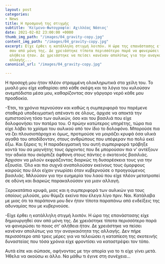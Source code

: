 ```yaml
---
layout: post
categories:
- News
title: Η προσμονή της στιγμής
subtitle: 'Κείμενο-Φωτογραφία: Αχιλλέας Νάσιος'
date: 2021-02-02 23:00:00 +0000
thumb_img_path: "/images/04_gravity-copy.jpg"
content_img_path: "/images/04_gravity-copy.jpg"
excerpt: Είχε έρθει η κατάλληλη στιγμή λοιπόν. Η ώρα της επανάστασης είχε δημιουργηθεί
  σαν από μόνη της. Δε χρειάστηκε τίποτα περισσότερο παρά να φανερώσει το ποιος στ’
  αλήθεια ήταν. Δε χρειάστηκε να πείσει κανέναν απολύτως για την αναγκαιότητα της
  αλλαγής...
canonical_url: "/images/04_gravity-copy.jpg"

---
```

Η προσοχή μου ήταν πλέον στραμμένη ολοκληρωτικά στα χείλη του. Το μυαλό μου είχε καθαρίσει από κάθε σκέψη και τα λόγια του κυλούσαν ανεμπόδιστα μέσα μου, καθαρίζοντας σαν γάργαρο νερό κάθε μου προσδοκία.

\-Έτσι, τα χρόνια περνούσαν και καθώς η συμπεριφορά του παρέμενε σταθερά υποδειγματική απέναντι σε όλους, άρχισε να αποκτά την εμπιστοσύνη τόσο των αυλικών, όσο και του βασιλιά που είχε δολοφονήσει τον πατέρα του. Ο πρώην κατώτερος υπηρέτης, τώρα πια είχε λάβει το χρίσμα του αυλικού από τον ίδιο το δολοφόνο. Μπορούσε πια να ζει πλουσιοπάροχα κι όμως, προτιμούσε να μοιράζει κρυφά όσα υλικά αγαθά του αποδίδονταν, στους ανθρώπους που υπέφεραν πιο πολύ εκεί έξω. Και ξέρεις τι; Η παραδειγματική του αυτή συμπεριφορά τράβηξε κοντά του σα μαγνήτης τους άρχοντες που δε μπορούσαν πια ν’ αντέξουν την αδικία που σκόρπιζε άφθονη στους πάντες ο σκοτεινός βασιλιάς. Άρχισαν να μιλούν εκφράζοντας διαρκώς τη δυσαρέσκεια τους για την εξουσία. Όλο και πιο συχνά αναπολούσαν εκείνους τους όμορφους καιρούς που όλοι είχαν γνωρίσει όταν κυβερνούσε ο προηγούμενος βασιλιάς. Μιλούσαν για την ευημερία του λαού που είχε πλέον μετατραπεί σε οδύνη και διαρκώς παρακαλούσαν για μιαν αλλαγή.

Ξεροκατάπια κρυφά, μιας και η συμπεριφορά των αυλικών για τους οποίους μιλούσε, μου θύμιζε εκείνα που έλεγα λίγο πριν. Ναι. Κατάλαβα με μιας ότι τα παράπονα μου δεν ήταν τίποτα παραπάνω από ενδείξεις της αδυναμίας που με κυβερνούσε.

\-Είχε έρθει η κατάλληλη στιγμή λοιπόν. Η ώρα της επανάστασης είχε δημιουργηθεί σαν από μόνη της. Δε χρειάστηκε τίποτα περισσότερο παρά να φανερώσει το ποιος στ’ αλήθεια ήταν. Δε χρειάστηκε να πείσει κανέναν απολύτως για την αναγκαιότητα της αλλαγής. Δεν πήρε περισσότερο από τρεις μέρες για να τελειώσει η καταπίεση της σκοτεινής δυναστείας που τόσα χρόνια είχε φροντίσει να καταστρέψει τον τόπο.

Αυτά είπε και σώπασε, αφήνοντας με την απορία για το τι είχε γίνει μετά. Ήθελα να ακούσω κι άλλο. Να μάθω τι έγινε στη συνέχεια…